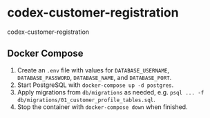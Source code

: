 # codex-customer-registration

codex-customer-registration

## Docker Compose

1. Create an `.env` file with values for `DATABASE_USERNAME`, `DATABASE_PASSWORD`, `DATABASE_NAME`, and `DATABASE_PORT`.
2. Start PostgreSQL with `docker-compose up -d postgres`.
3. Apply migrations from `db/migrations` as needed, e.g. `psql ... -f db/migrations/01_customer_profile_tables.sql`.
4. Stop the container with `docker-compose down` when finished.
